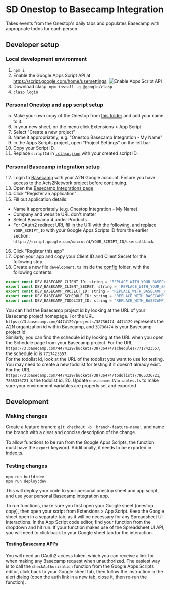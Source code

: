 # SD Onestop to Basecamp Integration
Takes events from the Onestop's daily tabs and populates Basecamp with appropriate todos for each person.

## Developer setup
### Local development environment
1.  ```npm i ```
2. Enable the Google Apps Script API at https://script.google.com/home/usersettings:
![Enable Apps Script API](https://user-images.githubusercontent.com/744973/54870967-a9135780-4d6a-11e9-991c-9f57a508bdf0.gif)
3. Download clasp: ```npm install -g @google/clasp```
4.  ```clasp login ```

### Personal Onestop and app script setup
5. Make your own copy of the Onestop from [this folder](https://drive.google.com/drive/folders/1s_u-hmstlLL1JqRKyKJ7r2AMyyTCCiut) and add your name to it.
6. In your new sheet, on the menu click Extensions > App Script
7. Select "Create a new project"
8. Name it appropriately, e.g. "Onestop Basecamp Integration - My Name"
9. In the Apps Scripts project, open "Project Settings" on the left bar
10. Copy your Script ID.
11. Replace `scriptId` in [`.clasp.json`](./.clasp.json) with your created script ID.

### Personal Basecamp integration setup
12. Login to [Basecamp](https://launchpad.37signals.com/signin) with your A2N Google account. Ensure you have access to the Acts2Network project before continuing.
13. Open the [Basecamp Integrations page](https://launchpad.37signals.com/integrations)
14. Click "Register an application"
15. Fill out application details:
- Name it appropriately (e.g. Onestop Integration - My Name)
- Company and website URL don't matter
- Select Basecamp 4 under Products
- For OAuth2 redirect URI, fill in the URI with the following, and replace `YOUR_SCRIPT_ID` with your Google Apps Scripts ID from the earlier section: `https://script.google.com/macros/d/YOUR_SCRIPT_ID/usercallback`. 
16. Click "Register this app"
17. Open your app and copy your Client ID and Client Secret for the following step.
19. Create a new file `development.ts` inside the [config](./config/) folder, with the following contents:
```js
export const DEV_BASECAMP_CLIENT_ID: string = 'REPLACE_WITH_YOUR_BASECAMP_CLIENT_ID';
export const DEV_BASECAMP_CLIENT_SECRET: string = 'REPLACE_WITH_YOUR_BASECAMP_CLIENT_SECRET';
export const DEV_BASECAMP_PROJECT_ID: string = 'REPLACE_WITH_BASECAMP_PROJECT_ID';
export const DEV_BASECAMP_SCHEDULE_ID: string = 'REPLACE_WITH_BASECAMP_SCHEDULE_ID';
export const DEV_BASECAMP_TODOLIST_ID: string = 'REPLACE_WITH_BASECAMP_TODOLIST_ID';
```
You can find the Basecamp project id by looking at the URL of your Basecamp project homepage. For the URL `https://3.basecamp.com/4474129/projects/38736474`, `4474129` represents the A2N organization id within Basecamp, and `38736474` is your Basecamp project id.   
Similarly, you can find the schedule id by looking at the URL when you open the Schedule page from your Basecamp project. For the URL `https://3.basecamp.com/4474129/buckets/38736474/schedules/7717423557`, the schedule id is `7717423557`.   
For the todolist id, look at the URL of the todolist you want to use for testing. You may need to create a new todolist for testing if it doesn't already exist. For the URL `https://3.basecamp.com/4474129/buckets/38736474/todolists/7865336721`, `7865336721` is the todolist id.
20. Update `environmentVariables.ts` to make sure your environment variables are properly set and exported

## Development
### Making changes
Create a feature branch: `git checkout -b 'branch-feature-name'`, and name the branch with a clear and concise description of the change.

To allow functions to be run from the Google Apps Scripts, the function must have the `export` keyword. Additionally, it needs to be exported in [index.ts](./src/index.ts).

### Testing changes
```shell
npm run build:dev
npm run deploy:dev
```
This will deploy your code to your personal onestop sheet and app script, and use your personal Basecamp integration app.

To run functions, make sure you first open your Google sheet (onestop copy), then open your script from Extensions > App Script. Keep the Google sheet open in a separate tab, as it will be necessary for any Spreadsheet UI interactions. In the App Script code editor, find your function from the dropdown and hit run. If your function makes use of the Spreadsheet UI API, you will need to click back to your Google sheet tab for the interaction.

#### Testing Basecamp API's
You will need an OAuth2 access token, which you can receive a link for when making any Basecamp request when unauthorized. The easiest way is to call the `checkAuthorization` function from the Google Apps Scripts editor, click back to your Google sheet tab, then follow the instruction in the alert dialog (open the auth link in a new tab, close it, then re-run the function).
